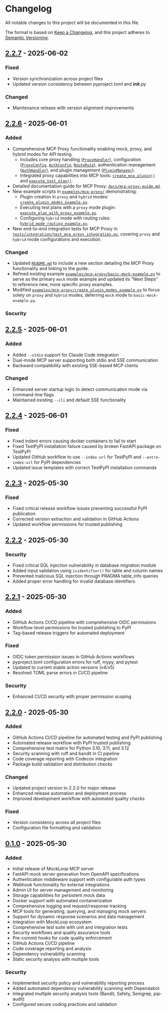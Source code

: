 # Changelog

All notable changes to this project will be documented in this file.

The format is based on [Keep a Changelog](https://keepachangelog.com/en/1.0.0/),
and this project adheres to [Semantic Versioning](https://semver.org/spec/v2.0.0.html).

## [2.2.7] - 2025-06-02

### Fixed
- Version synchronization across project files
- Updated version consistency between pyproject.toml and __init__.py

### Changed
- Maintenance release with version alignment improvements

## [2.2.6] - 2025-06-01

### Added
- Comprehensive MCP Proxy functionality enabling mock, proxy, and hybrid modes for API testing.
  - Includes core proxy handling ([`ProxyHandler`](src/mockloop_mcp/proxy/proxy_handler.py:23)), configuration ([`ProxyConfig`](src/mockloop_mcp/proxy/config.py:128), [`AuthConfig`](src/mockloop_mcp/proxy/config.py:32), [`RouteRule`](src/mockloop_mcp/proxy/config.py:100)), authentication management ([`AuthHandler`](src/mockloop_mcp/proxy/auth_handler.py:25)), and plugin management ([`PluginManager`](src/mockloop_mcp/proxy/plugin_manager.py:15)).
  - Integrated proxy capabilities into MCP tools: [`create_mcp_plugin()`](src/mockloop_mcp/mcp_tools.py:997) and [`execute_test_plan()`](src/mockloop_mcp/mcp_tools.py:539).
- Detailed documentation guide for MCP Proxy: [`docs/mcp-proxy-guide.md`](docs/mcp-proxy-guide.md).
- New example scripts in [`examples/mcp-proxy/`](examples/mcp-proxy) demonstrating:
  - Plugin creation in `proxy` and `hybrid` modes: [`create_plugin_modes_example.py`](examples/mcp-proxy/create_plugin_modes_example.py).
  - Executing test plans with a `proxy` mode plugin: [`execute_plan_with_proxy_example.py`](examples/mcp-proxy/execute_plan_with_proxy_example.py).
  - Configuring `hybrid` mode with routing rules: [`hybrid_mode_routing_example.py`](examples/mcp-proxy/hybrid_mode_routing_example.py).
- New end-to-end integration tests for MCP Proxy in [`tests/integration/test_mcp_proxy_integration.py`](tests/integration/test_mcp_proxy_integration.py), covering `proxy` and `hybrid` mode configurations and execution.

### Changed
- Updated [`README.md`](README.md) to include a new section detailing the MCP Proxy functionality and linking to the guide.
- Refined existing example [`examples/mcp-proxy/basic-mock-example.py`](examples/mcp-proxy/basic-mock-example.py) to serve as the primary `mock` mode example and updated its "Next Steps" to reference new, more specific proxy examples.
- Modified [`examples/mcp-proxy/create_plugin_modes_example.py`](examples/mcp-proxy/create_plugin_modes_example.py) to focus solely on `proxy` and `hybrid` modes, deferring `mock` mode to `basic-mock-example.py`.
### Security

## [2.2.5] - 2025-06-01

### Added
- Added `--stdio` support for Claude Code integration
- Dual-mode MCP server supporting both stdio and SSE communication
- Backward compatibility with existing SSE-based MCP clients

### Changed
- Enhanced server startup logic to detect communication mode via command-line flags
- Maintained existing `--cli` and default SSE functionality

## [2.2.4] - 2025-06-01

### Fixed
- Fixed indent errors causing docker containers to fail to start
- Fixed TestPyPI installation failure caused by broken FastAPI package on TestPyPI
- Updated GitHub workflow to use `--index-url` for TestPyPI and `--extra-index-url` for PyPI dependencies
- Updated issue templates with correct TestPyPI installation commands

## [2.2.3] - 2025-05-30

### Fixed
- Fixed critical release workflow issues preventing successful PyPI publication
- Corrected version extraction and validation in GitHub Actions
- Updated workflow permissions for trusted publishing

## [2.2.2] - 2025-05-30

### Security
- Fixed critical SQL injection vulnerability in database migration module
- Added input validation using `isidentifier()` for table and column names
- Prevented malicious SQL injection through PRAGMA table_info queries
- Added proper error handling for invalid database identifiers

## [2.2.1] - 2025-05-30

### Added
- GitHub Actions CI/CD pipeline with comprehensive OIDC permissions
- Workflow-level permissions for trusted publishing to PyPI
- Tag-based release triggers for automated deployment

### Fixed
- OIDC token permission issues in GitHub Actions workflows
- pyproject.toml configuration errors for ruff, mypy, and pytest
- Updated to current stable action versions (v4/v5)
- Resolved TOML parse errors in CI/CD pipeline

### Security
- Enhanced CI/CD security with proper permission scoping

## [2.2.0] - 2025-05-30

### Added
- GitHub Actions CI/CD pipeline for automated testing and PyPI publishing
- Automated release workflow with PyPI trusted publishing
- Comprehensive test matrix for Python 3.10, 3.11, and 3.12
- Security scanning with ruff and bandit in CI pipeline
- Code coverage reporting with Codecov integration
- Package build validation and distribution checks

### Changed
- Updated project version to 2.2.0 for major release
- Enhanced release automation and deployment process
- Improved development workflow with automated quality checks

### Fixed
- Version consistency across all project files
- Configuration file formatting and validation

## [0.1.0] - 2025-05-30

### Added
- Initial release of MockLoop MCP server
- FastAPI mock server generation from OpenAPI specifications
- Authentication middleware support with configurable auth types
- Webhook functionality for external integrations
- Admin UI for server management and monitoring
- Storage capabilities for persistent mock data
- Docker support with automated containerization
- Comprehensive logging and request/response tracking
- MCP tools for generating, querying, and managing mock servers
- Support for dynamic response scenarios and data management
- Integration with MockLoop ecosystem
- Comprehensive test suite with unit and integration tests
- Security workflows and quality assurance tools
- Pre-commit hooks for code quality enforcement
- GitHub Actions CI/CD pipeline
- Code coverage reporting and analysis
- Dependency vulnerability scanning
- Static security analysis with multiple tools

### Security
- Implemented security policy and vulnerability reporting process
- Added automated dependency vulnerability scanning with Dependabot
- Integrated multiple security analysis tools (Bandit, Safety, Semgrep, pip-audit)
- Configured secure coding practices and validation

[Unreleased]: https://github.com/mockloop/mockloop-mcp/compare/v2.2.7...HEAD
[2.2.7]: https://github.com/mockloop/mockloop-mcp/releases/tag/v2.2.7
[2.2.6]: https://github.com/mockloop/mockloop-mcp/releases/tag/v2.2.6
[2.2.5]: https://github.com/mockloop/mockloop-mcp/releases/tag/v2.2.5
[2.2.4]: https://github.com/mockloop/mockloop-mcp/releases/tag/v2.2.4
[2.2.3]: https://github.com/mockloop/mockloop-mcp/releases/tag/v2.2.3
[2.2.2]: https://github.com/mockloop/mockloop-mcp/releases/tag/v2.2.2
[2.2.1]: https://github.com/mockloop/mockloop-mcp/releases/tag/v2.2.1
[2.2.0]: https://github.com/mockloop/mockloop-mcp/releases/tag/v2.2.0
[0.1.0]: https://github.com/mockloop/mockloop-mcp/releases/tag/v0.1.0
